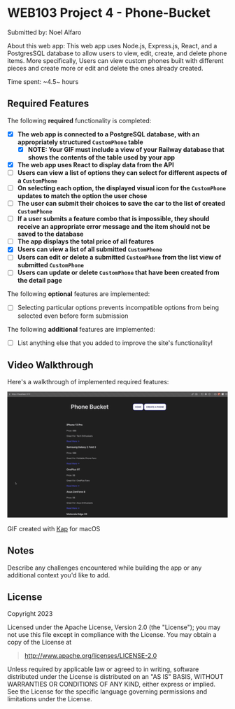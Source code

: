 # WEB103 Project 4 - Phone-Bucket

Submitted by: Noel Alfaro

About this web app: This web app uses Node.js, Express.js, React, and a PostgresSQL database to allow users to view, edit, create, and delete phone items. More specifically, Users can view custom phones built with different pieces and create more or edit and delete the ones already created.

Time spent: ~4.5~ hours

## Required Features

The following **required** functionality is completed:

<!-- Make sure to check off completed functionality below -->

- [x] **The web app is connected to a PostgreSQL database, with an appropriately structured `CustomPhone` table**
  - [x] **NOTE: Your GIF must include a view of your Railway database that shows the contents of the table used by your app**
- [x] **The web app uses React to display data from the API**
- [ ] **Users can view a list of options they can select for different aspects of a `CustomPhone`**
- [ ] **On selecting each option, the displayed visual icon for the `CustomPhone` updates to match the option the user chose**
- [ ] **The user can submit their choices to save the car to the list of created `CustomPhone`**
- [ ] **If a user submits a feature combo that is impossible, they should receive an appropriate error message and the item should not be saved to the database**
- [ ] **The app displays the total price of all features**
- [x] **Users can view a list of all submitted `CustomPhone`**
- [ ] **Users can edit or delete a submitted `CustomPhone` from the list view of submitted `CustomPhone`**
- [ ] **Users can update or delete `CustomPhone` that have been created from the detail page**

The following **optional** features are implemented:

- [ ] Selecting particular options prevents incompatible options from being selected even before form submission

The following **additional** features are implemented:

- [ ] List anything else that you added to improve the site's functionality!

## Video Walkthrough

Here's a walkthrough of implemented required features:

<img src='./phones-1.gif' title='Video Walkthrough' width='' alt='Video Walkthrough' />

GIF created with [Kap](https://getkap.co/) for macOS

## Notes

Describe any challenges encountered while building the app or any additional context you'd like to add.

## License

Copyright 2023

Licensed under the Apache License, Version 2.0 (the "License"); you may not use this file except in compliance with the License. You may obtain a copy of the License at

> http://www.apache.org/licenses/LICENSE-2.0

Unless required by applicable law or agreed to in writing, software distributed under the License is distributed on an "AS IS" BASIS, WITHOUT WARRANTIES OR CONDITIONS OF ANY KIND, either express or implied. See the License for the specific language governing permissions and limitations under the License.
